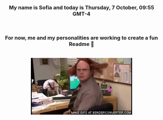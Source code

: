 


<div align="center">
<h3 >My name is Sofia and today is Thursday, 7 October, 09:55 GMT-4</h3><br>
<h3 >For now, me and my personalities are working to create a fun Readme 👋
</h3><br>
<img src='img/dwight.gif' alt='working...'/>
</div>
